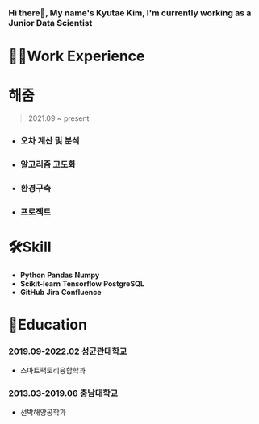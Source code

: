 ### Hi there👋, My name's Kyutae Kim, I'm currently working as a Junior Data Scientist
# 🧑‍💻Work Experience   

# 해줌
> 2021.09 ~ present
* ### 오차 계산 및 분석
* ### 알고리즘 고도화
* ### 환경구축
* ### 프로젝트

# 🛠Skill
* **Python**  **Pandas**  **Numpy**
* **Scikit-learn**  **Tensorflow**  **PostgreSQL**
* **GitHub**  **Jira**  **Confluence**   

# :school:Education
### 2019.09-2022.02 성균관대학교   
* 스마트팩토리융합학과
### 2013.03-2019.06 충남대학교   
* 선박해양공학과   

<!--
**ryukkt62/ryukkt62** is a ✨ _special_ ✨ repository because its `README.md` (this file) appears on your GitHub profile.

Here are some ideas to get you started:

- 🔭 I’m currently working on ...
- 🌱 I’m currently learning ...
- 👯 I’m looking to collaborate on ...
- 🤔 I’m looking for help with ...
- 💬 Ask me about ...
- 📫 How to reach me: ...
- 😄 Pronouns: ...
- ⚡ Fun fact: ...
-->
